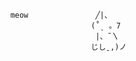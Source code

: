         meow               ╱|、
                          (˚ˎ 。7  
                           |、˜〵          
                          じしˍ,)ノ

